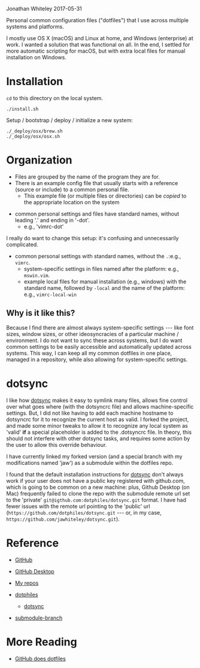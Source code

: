 Jonathan Whiteley
2017-05-31

Personal common configuration files ("dotfiles") that I use across multiple systems and platforms.

I mostly use OS X (macOS) and Linux at home, and Windows (enterprise) at work. I wanted a solution that was functional on all. In the end, I settled for more automatic scripting for macOS, but with extra local files for manual installation on Windows.

# Installation

`cd` to this directory on the local system.

    ./install.sh

Setup / bootstrap / deploy / initialize a new system:
    
    ./_deploy/osx/brew.sh
    ./_deploy/osx/osx.sh

# Organization

* Files are grouped by the name of the program they are for.
* There is an example config file that usually starts with a reference (source or include) to a common personal file.
  - This example file (or multiple files or directories) can be *copied* to the appropriate location on the system
- common personal settings and files have standard names, without leading '.' and ending in '-dot'.
  - e.g., 'vimrc-dot'

I really do want to change this setup: it's confusing and unnecessarily complicated.

* common personal settings with standard names, without the `.`:e.g., `vimrc`.
  - system-specific settings in files named after the platform: e.g., `mswin.vim`.
  - example local files for manual installation (e.g., windows) with the standard name, followed by `-local` and the name of the platform: e.g., `vimrc-local-win`

## Why is it like this?

Because I find there are almost always system-specific settings --- like font sizes, window sizes, or other ideosyncracies of a particular machine / environment. 
I do not want to sync these across systems, but I do want common settings to be easily accessible and automatically updated across systems.
This way, I can keep all my common dotfiles in one place, managed in a repository, while also allowing for system-specific settings.

# dotsync

I like how [dotsync] makes it easy to symlink many files, allows fine control over what goes where (with the dotsyncrc file) and allows machine-specific settings. But, I did not like having to add each machine hostname to dotsyncrc for it to recognize the current host as valid. I forked the project, and made some minor tweaks to allow it to recognize any local system as 'valid' **if** a special placeholder is added to the .dotsyncrc file. In theory, this should not interfere with other dotsync tasks, and requires some action by the user to allow this override behaviour.

I have currently linked my forked version (and a special branch with my modifications named 'jaw') as a submodule within the dotfiles repo.

I found that the default installation instructions for [dotsync][] don't always work if your user does not have a public key registered with github.com, which is going to be common on a new machine: plus, Github Desktop (on Mac) frequently failed to clone the repo with the submodule remote url set to the 'private' `git@igthub.com:dotphiles/dotsync.git` format. I have had fewer issues with the remote url pointing to the 'public' url (`https://github.com/dotphiles/dotsync.git` --- or, in my case, `https://github.com/jawhiteley/dotsync.git`).



# Reference

* [GitHub](https://github.com/)
* [GitHub Desktop](https://desktop.github.com)
* [My repos](https://github.com/jawhiteley/)

* [dotphiles](https://github.com/dotphiles/dotphiles)
  * [dotsync](https://github.com/dotphiles/dotsync)

* [submodule-branch](https://stackoverflow.com/questions/1777854/git-submodules-specify-a-branch-tag)

# More Reading

* [GitHub does dotfiles](https://dotfiles.github.io)



[dotsync]: https://github.com/dotphiles/dotsync

